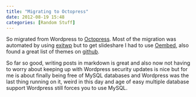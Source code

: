 ```yaml
---
title: "Migrating to Octopress"
date: 2012-08-19 15:48
categories: [Random Stuff]
---
```


So migrated from Wordpress to [Octopress](http://octopress.org/). Most of the migration was automated by using [exitwp](https://github.com/thomasf/exitwp/) but to get slideshare I had to use [Oembed](http://shogo82148.github.com/blog/2012/08/09/oembed/), also found a great list of themes on [github](https://github.com/imathis/octopress/wiki/List-Of-Octopress-Themes).

So far so good, writing posts in markdown is great and also now not having to worry about keeping up with Wordpress security updates is nice but for me is about finally being free of MySQL databases and Wordpress was the last thing running on it, weird in this day and age of easy multiple database support Wordpress still forces you to use MySQL.
